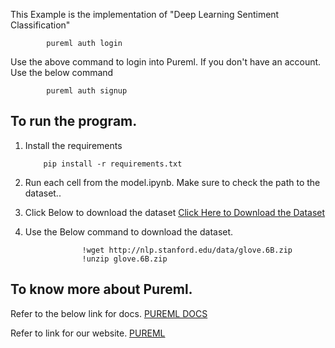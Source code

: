 This Example is the implementation of "Deep Learning Sentiment Classification"

```
        pureml auth login
```
Use the above command to login into Pureml.
If you don't have an account. Use the below command
```
        pureml auth signup
```

## To run the program.
1. Install the requirements 
    ```
        pip install -r requirements.txt
    ```
2. Run each cell from the model.ipynb. Make sure to check the path to the dataset..

3. Click Below to download the dataset
 <a href="https://www.kaggle.com/code/josephassaker/intro-to-deep-learning-sentiment-classification/input">Click Here to Download the Dataset</a>

4. Use the Below command to download the dataset.
```
                !wget http://nlp.stanford.edu/data/glove.6B.zip
                !unzip glove.6B.zip
```

## To know more about Pureml.
Refer to the below link for docs.
<a href="https://pureml.mintlify.app/welcome">PUREML DOCS</a>

Refer to link for our website.
<a href="https://pureml.com/">PUREML</a>

